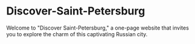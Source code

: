 # Discover-Saint-Petersburg
Welcome to "Discover Saint-Petersburg," a one-page website that invites you to explore the charm of this captivating Russian city. 
